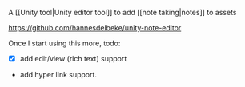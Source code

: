 A [[Unity tool|Unity editor tool]] to add [[note taking|notes]] to assets

https://github.com/hannesdelbeke/unity-note-editor

Once I start using this more, todo:
- [x] add edit/view (rich text) support
- add hyper link support.

